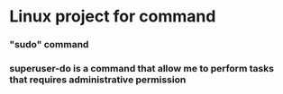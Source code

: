 # Linux project for command

### "sudo" command

### superuser-do is a command that allow me to perform tasks that requires administrative permission